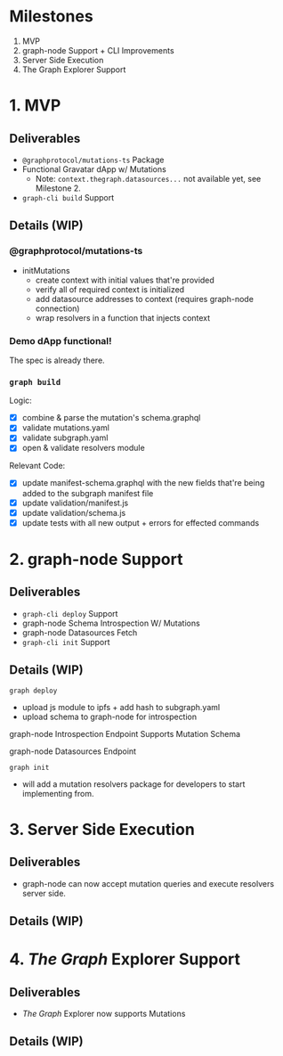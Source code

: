 # Milestones
1. MVP  
2. graph-node Support + CLI Improvements  
3. Server Side Execution  
4. The Graph Explorer Support

# 1. MVP
## Deliverables
* `@graphprotocol/mutations-ts` Package
* Functional Gravatar dApp w/ Mutations  
  * Note: `context.thegraph.datasources...` not available yet, see Milestone 2.
* `graph-cli build` Support

## Details (WIP)
### @graphprotocol/mutations-ts
- initMutations
  - create context with initial values that're provided
  - verify all of required context is initialized
  - add datasource addresses to context (requires graph-node connection)
  - wrap resolvers in a function that injects context

### Demo dApp functional!
The spec is already there.

### `graph build`  
Logic: 
- [x] combine & parse the mutation's schema.graphql
- [x] validate mutations.yaml
- [x] validate subgraph.yaml
- [x] open & validate resolvers module

Relevant Code:
- [x] update manifest-schema.graphql with the new fields that're being added to the subgraph manifest file
- [x] update validation/manifest.js
- [x] update validation/schema.js
- [x] update tests with all new output + errors for effected commands

# 2. graph-node Support
## Deliverables
* `graph-cli deploy` Support
* graph-node Schema Introspection W/ Mutations
* graph-node Datasources Fetch
* `graph-cli init` Support

## Details (WIP)
`graph deploy`
- upload js module to ipfs + add hash to subgraph.yaml
- upload schema to graph-node for introspection

graph-node Introspection Endpoint Supports Mutation Schema

graph-node Datasources Endpoint

`graph init`
- will add a mutation resolvers package for developers to start implementing from.

# 3. Server Side Execution
## Deliverables
* graph-node can now accept mutation queries and execute resolvers server side.

## Details (WIP)

# 4. *The Graph* Explorer Support
## Deliverables
* *The Graph* Explorer now supports Mutations

## Details (WIP)